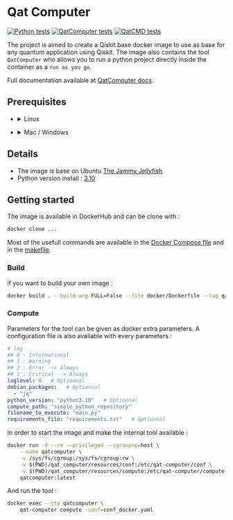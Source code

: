 # Qat Computer

[![Python tests](https://github.com/mickahell/qat-computer/actions/workflows/python.yaml/badge.svg)](https://github.com/mickahell/qat-computer/actions/workflows/python.yaml)
[![QatComputer tests](https://github.com/mickahell/qat-computer/actions/workflows/qat-computer.yaml/badge.svg)](https://github.com/mickahell/qat-computer/actions/workflows/qat-computer.yaml)
[![QatCMD tests](https://github.com/mickahell/qat-computer/actions/workflows/qat-cmd.yaml/badge.svg)](https://github.com/mickahell/qat-computer/actions/workflows/qat-cmd.yaml)

<!--
[![GitHub release (latest by date)](https://img.shields.io/github/v/release/mickahell/qat-computer)](https://github.com/mickahell/qat-computer/releases)
[![Docker Pulls](https://img.shields.io/docker/pulls/mickahell/qat-computer?label=QatComputer&style=for-the-badge)](https://hub.docker.com/r/mickahell/qat-computer)
-->

The project is aimed to create a Qiskit base docker image to use as base for any quantum application using Qiskit.
The image also contains the tool `QatComputer` who allows you to run a python project directly inside the container as a `run as you go`.

Full documentation available at [QatComputer docs](https://mickahell.github.io/qatcomputer/).

## Prerequisites

- <details><summary>Linux</summary>
  <pre>apt-get install docker-ce docker-ce-cli containerd.io</pre>
</details>

- <details><summary>Mac / Windows</summary>
  https://www.docker.com/products/docker-desktop
</details>

## Details

- The image is base on Ubuntu [The Jammy Jellyfish](https://doc.ubuntu-fr.org/jammy)
- Python version install : [3.10](https://www.python.org/downloads/release/python-3104/)

## Getting started

The image is available in DockerHub and can be clone with :

```bash
docker clone ...
```

Most of the usefull commands are available in the [Docker Compose file](./docker-compose.yml) and in the [makefile](./makefile).

### Build

if you want to build your own image :

```bash
docker build . --build-arg FULL=False --file docker/Dockerfile --tag qatcomputer:latest
```

### Compute

Parameters for the tool can be given as docker extra parameters. A configuration file is also available with every parameters :

```yaml
# log
## 0 : Informational
## 1 : Warning
## 2 : Error --> Always
## 3 : Critical --> Always
loglevel: 0   # Optionnal
debian_packages:   # Optionnal
  - "jq"
python_version: "python3.10"   # Optionnal
compute_path: "simple_python_repository"
filename_to_execute: "main.py"
requirements_file: "requirements.txt"   # Optionnal
```

In order to start the image and make the internal tool available :

```bash
docker run -d --rm --privileged --cgroupns=host \
	--name qatcomputer \
	-v /sys/fs/cgroup:/sys/fs/cgroup:rw \
	-v $(PWD)/qat_computer/resources/conf:/etc/qat-computer/conf \
	-v $(PWD)/qat_computer/resources/compute:/etc/qat-computer/compute \
	qatcomputer:latest
```

And run the tool :

```bash
docker exec --tty qatcomputer \
	qat-computer compute -conf=conf_docker.yaml
```
